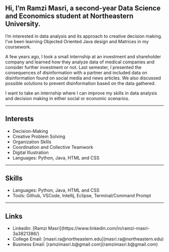 ## Hi, I’m Ramzi Masri, a second-year Data Science and Economics student at Northeastern University. 
I’m interested in data analysis and its approach to creative decision making. I’ve been learning Objected Oriented Java design and Matrices in my coursework. 

A few years ago, I took a small internship at an investment and shareholder company and learned how they analyze data of medical companies and consider further investment or not. Last semester, I presented the consequences of disinformation with a partner and included data on disinformation found on social media and news articles. We also discussed possible solutions to prevent disinformation based on the data gathered. 

I want to take an internship where I can improve my skills in data analysis and decision making in either social or economic scenarios.

___

<h2>Interests</h2>

<ul>
  <li>Decision-Making</li>
  <li>Creative Problem Solving</li>
  <li>Organization Skills</li>
  <li>Coordination and Collective Teamwork</li>
  <li>Digital Illustration</li>
  <li>Languages: Python, Java, HTML and CSS</li>
</ul>

___

<h2>Skills</h2>

<ul>
  <li>Languages: Python, Java, HTML and CSS</li>
  <li>Tools: Github, VSCode, Intellij, Eclipse, Terminal/Command Prompt</li>
</ul>

___

<h2>Links</h2>

<ul>
  <li>Linkedin: [Ramzi Masri](https://www.linkedin.com/in/ramzi-masri-3a3821386/)</li>
  <li>College Email: [masri.ra@northeastern.edu](masri.ra@northeastern.edu)</li>
  <li>Business Email: [ramzimasri.b@gmail.com](ramzimasri.b@gmail.com)</li>
</ul>
